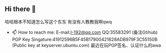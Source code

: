 ## Hi there 👋

<!--
**kevin126ckw/kevin126ckw** is a ✨ _special_ ✨ repository because its `README.md` (this file) appears on your GitHub profile.

Here are some ideas to get you started:

- 🔭 I’m currently working on ...
- 🌱 I’m currently learning ...
- 👯 I’m looking to collaborate on ...
- 🤔 I’m looking for help with ...
- 💬 Ask me about ...
- 📫 How to reach me: ...
- 😄 Pronouns: ...
- ⚡ Fun fact: ...
-->
哈哈根本不知道怎么写这个东东
有没有人教教我啊qwq
- 📫 How to reach me:
  E-mail:I-192@qq.com
  QQ:35583291 (备注Gtihub)
  PGP Key Singature:41912596B5F45B17900421628ADB979F3C55150B (Public key at keyserver.ubuntu.com)
最近在玩PGP签名、认证什么的awa
